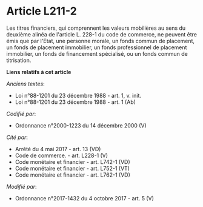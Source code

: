 # Article L211-2

Les titres financiers, qui comprennent les valeurs mobilières au sens du deuxième alinéa de l'article L. 228-1 du code de
commerce, ne peuvent être émis que par l'Etat, une personne morale, un fonds commun de placement, un fonds de placement
immobilier, un fonds professionnel de placement immobilier, un fonds de financement spécialisé, ou un fonds commun de
titrisation.

**Liens relatifs à cet article**

_Anciens textes_:

  - Loi n°88-1201 du 23 décembre 1988 - art. 1, v. init.
  - Loi n°88-1201 du 23 décembre 1988 - art. 1 (Ab)

_Codifié par_:

  - Ordonnance n°2000-1223 du 14 décembre 2000 (V)

_Cité par_:

  - Arrêté du 4 mai 2017 - art. 13 (VD)
  - Code de commerce. - art. L228-1 (V)
  - Code monétaire et financier - art. L742-1 (VD)
  - Code monétaire et financier - art. L752-1 (VT)
  - Code monétaire et financier - art. L762-1 (VD)

_Modifié par_:

  - Ordonnance n°2017-1432 du 4 octobre 2017 - art. 5 (V)
